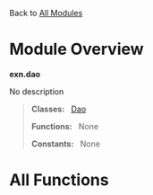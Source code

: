 Back to [All Modules](https://pyrustic.github.com/blob/master/docs/modules/README.md#readme)

# Module Overview

**exn.dao**
 
No description

> **Classes:** &nbsp; [Dao](https://pyrustic.github.com/blob/master/docs/modules/content/exn.dao/content/classes/Dao.md#class-dao)
>
> **Functions:** &nbsp; None
>
> **Constants:** &nbsp; None

# All Functions



